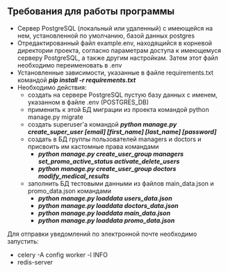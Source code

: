 

## Требования для работы программы
- Сервер PostgreSQL (локальный или удаленный) с имеющейся на нем, установленной по умолчанию, базой данных postgres
- Отредактированный файл example.env, находящийся в корневой директории проекта, согласно параметрам доступа к
имеющемуся серверу PostgreSQL, а также другим настройкам. Затем этот файл необходимо переименовать в .env
- Установленные зависимости, указанные в файле requirements.txt командой ***pip install -r requirements.txt***
- Необходимо действия:
  - создать на сервере PostgreSQL пустую базу данных с именем, указанном в файле .env (POSTGRES_DB)
  - применить к этой БД миграции из проекта командой python manage.py migrate
  - создать superuser'а командой ***python manage.py create_super_user [email] [first_name] [last_name] [password]***
  - создать в БД группы пользователей managers и doctors и присвоить им кастомные права командами
    - ***python manage.py create_user_group managers set_promo_active_status activate_delete_users*** 
    - ***python manage.py create_user_group doctors modify_medical_results***
  - заполнить БД тестовыми данными из файлов main_data.json и promo_data.json командами
    - ***python manage.py loaddata users_data.json***
    - ***python manage.py loaddata doctors_data.json***
    - ***python manage.py loaddata main_data.json***
    - ***python manage.py loaddata promo_data.json*** 

Для отправки уведомлений по электронной почте необходимо запустить:
- celery -A config worker -l INFO
- redis-server
